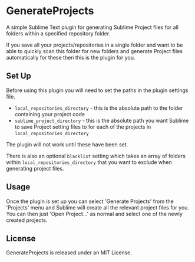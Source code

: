 GenerateProjects
================

A simple Sublime Text plugin for generating Sublime Project files for all folders within a specified repository folder.

If you save all your projects/repositories in a single folder and want to be able to quickly scan this folder for new folders and generate Project files automatically for these then this is the plugin for you.

Set Up
------

Before using this plugin you will need to set the paths in the plugin settings file.

* `local_repositories_directory` - this is the absolute path to the folder containing your project code
* `sublime_project_directory` - this is the absolute path you want Sublime to save Project setting files to for each of the projects in `local_repositories_directory`

The plugin will not work until these have been set.

There is also an optional `blacklist` setting which takes an array of folders within `local_repositories_directory` that you want to exclude when generating project files.

Usage
-----

Once the plugin is set up you can select 'Generate Projects' from the 'Projects' menu and Sublime will create all the relevant project files for you. You can then just 'Open Project...' as normal and select one of the newly created projects.

License
-------

GenerateProjects is released under an MIT License.
